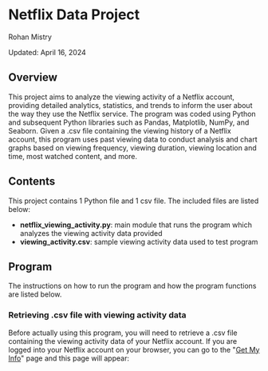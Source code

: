 # Netflix Data Project

Rohan Mistry

Updated: April 16, 2024

## Overview

This project aims to analyze the viewing activity of a Netflix account, providing detailed analytics, statistics, and trends to inform the user about the way they use the Netflix service. The program was coded using Python and subsequent Python libraries such as Pandas, Matplotlib, NumPy, and Seaborn. Given a .csv file containing the viewing history of a Netflix account, this program uses past viewing data to conduct analysis and chart graphs based on viewing frequency, viewing duration, viewing location and time, most watched content, and more.

## Contents

This project contains 1 Python file and 1 csv file. The included files are listed below:

* __netflix_viewing_activity.py__: main module that runs the program which analyzes the viewing activity data provided
* __viewing_activity.csv__: sample viewing activity data used to test program

## Program

The instructions on how to run the program and how the program functions are listed below.

### Retrieving .csv file with viewing activity data

Before actually using this program, you will need to retrieve a .csv file containing the viewing activity data of your Netflix account. If you are logged into your Netflix account on your browser, you can go to the "[Get My Info](https://www.netflix.com/account/getmyinfo)" page and this page will appear:
